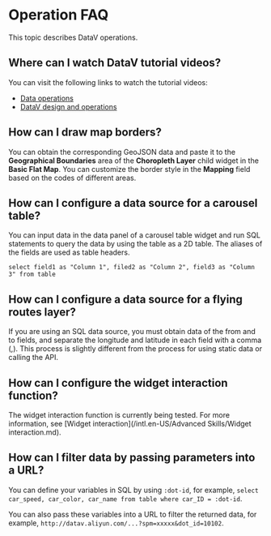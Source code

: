 # Operation FAQ

This topic describes DataV operations.

## Where can I watch DataV tutorial videos?

You can visit the following links to watch the tutorial videos:

-   [Data operations](http://etaop4p.gensee.com/webcast/site/vod/play-c3c757a445a44dcfa776c60e13607359?spm=a2c4g.11186623.2.5.7Gt0W3)
-   [DataV design and operations](http://etaop4p.gensee.com/webcast/site/vod/play-a5c38710ca184de3b84e8225537a6cd1?spm=a2c4g.11186623.2.6.7Gt0W3)

## How can I draw map borders?

You can obtain the corresponding GeoJSON data and paste it to the **Geographical Boundaries** area of the **Choropleth Layer** child widget in the **Basic Flat Map**. You can customize the border style in the **Mapping** field based on the codes of different areas.

## How can I configure a data source for a carousel table?

You can input data in the data panel of a carousel table widget and run SQL statements to query the data by using the table as a 2D table. The aliases of the fields are used as table headers.

```
select field1 as "Column 1", filed2 as "Column 2", field3 as "Column 3" from table
```

## How can I configure a data source for a flying routes layer?

If you are using an SQL data source, you must obtain data of the from and to fields, and separate the longitude and latitude in each field with a comma \(,\). This process is slightly different from the process for using static data or calling the API.

## How can I configure the widget interaction function?

The widget interaction function is currently being tested. For more information, see [Widget interaction](/intl.en-US/Advanced Skills/Widget interaction.md).

## How can I filter data by passing parameters into a URL?

You can define your variables in SQL by using `:dot-id`, for example, `select car_speed, car_color, car_name from table where car_ID = :dot-id`.

You can also pass these variables into a URL to filter the returned data, for example, `http://datav.aliyun.com/...?spm=xxxxx&dot_id=10102`.


